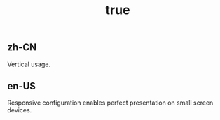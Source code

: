 ﻿---
order: 4
title:
  zh-CN: 垂直
  en-US: Vertical
---

## zh-CN

Vertical usage.

## en-US

Responsive configuration enables perfect presentation on small screen devices.
